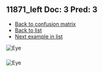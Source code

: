 ## 11871_left Doc: 3 Pred: 3
- [Back to confusion matrix](https://github.com/juliandewit/kaggle_retinopathy/blob/master/matrix.md)
- [Back to list](https://github.com/juliandewit/kaggle_retinopathy/blob/master/lists/33/list.md)
- [Next example in list](https://github.com/juliandewit/kaggle_retinopathy/blob/master/lists/33/12/12208_left.md)

![Eye](https://retinopaty.blob.core.windows.net/size1024/11871_left_3.jpeg)

### 

![Eye]()
